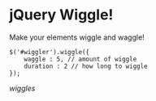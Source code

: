 jQuery Wiggle!
==============
Make your elements wiggle and waggle!

    $('#wiggler').wiggle({
        waggle : 5, // amount of wiggle
        duration : 2 // how long to wiggle
    });

*wiggles*